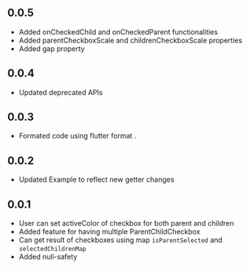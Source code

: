 ## 0.0.5

* Added onCheckedChild and onCheckedParent functionalities
* Added parentCheckboxScale and childrenCheckboxScale properties
* Added gap property 

## 0.0.4

* Updated deprecated APIs

## 0.0.3

* Formated code using flutter format .

## 0.0.2

* Updated Example to reflect new getter changes

## 0.0.1

* User can set activeColor of checkbox for both parent and children
* Added feature for having multiple ParentChildCheckbox
* Can get result of checkboxes using map `isParentSelected` and `selectedChildrenMap`
* Added null-safety

